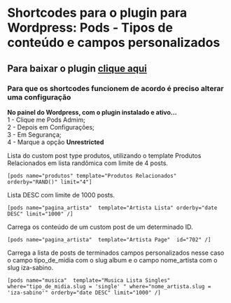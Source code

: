 # Shortcodes para o plugin para Wordpress: Pods - Tipos de conteúdo e campos personalizados

## Para baixar o plugin [clique aqui](https://br.wordpress.org/plugins/pods/)

### Para que os shortcodes funcionem de acordo é preciso alterar uma configuração
__No painel do Wordpress, com o plugin instalado e ativo...__  
1 - Clique me Pods Admim;  
2 - Depois em Configurações;  
3 - Em Segurança;  
4 - Marque a opção __Unrestricted__

Lista do custom post type produtos, utilizando o template Produtos Relacionados em lista randômica com limite de 4 posts.  
````
[pods name="produtos" template="Produtos Relacionados" orderby="RAND()" limit="4"]  
````

Lista DESC com limite de 1000 posts.  
`````
[pods name="pagina_artista"  template="Artista Lista" orderby="date DESC" limit="1000" /]  
`````

Carrega os conteúdo de um custom post de um determinado ID.  
`````
[pods name="pagina_artista"  template="Artista Page"  id="702" /]  
`````

Carrega a lista de posts de terminados campos personalizados nesse caso o campo tipo_de_midia com o slug album e o campo nome_artista com o slug iza-sabino.  
`````
[pods name="musica"  template="Musica Lista Singles" where="tipo_de_midia.slug = 'single' " where="nome_artista.slug = 'iza-sabino'" orderby="date DESC" limit="1000" /]
`````
